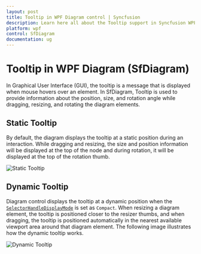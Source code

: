 ```yaml
---
layout: post
title: Tooltip in WPF Diagram control | Syncfusion
description: Learn here all about the Tooltip support in Syncfusion WPF Diagram (SfDiagram) control, its types and more.
platform: wpf
control: SfDiagram
documentation: ug
---
```


# Tooltip in WPF Diagram (SfDiagram)

In Graphical User Interface (GUI), the tooltip is a message that is displayed when mouse hovers over an element. In SfDiagram, Tooltip is used to provide information about the position, size, and rotation angle while dragging, resizing, and rotating the diagram elements.

## Static Tooltip

By default, the diagram displays the tooltip at a static position during an interaction. While dragging and resizing, the size and position information will be displayed at the top of the node and during rotation, it will be displayed at the top of the rotation thumb.

![Static Tooltip](Interaction_images/DefaultTooltip.gif)

## Dynamic Tooltip

Diagram control displays the tooltip at a dynamic position when the [`SelectorHandleDisplayMode`](https://help.syncfusion.com/cr/wpf/Syncfusion.UI.Xaml.Diagram.SelectorHandleDisplayMode.html) is set as `Compact`. When resizing a diagram element, the tooltip is positioned closer to the resizer thumbs, and when dragging, the tooltip is positioned automatically in the nearest available viewport area around that diagram element. The following image illustrates how the dynamic tooltip works.

![Dynamic Tooltip](Interaction_images/DynamicTooltip.gif)